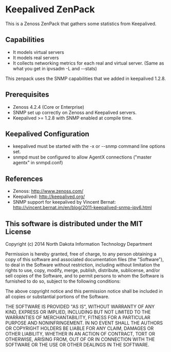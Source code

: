# Keepalived ZenPack

This is a Zenoss ZenPack that gathers some statistics from Keepalived.

## Capabilities

* It models virtual servers
* It models real servers
* It collects networking metrics for each real and virtual server. (Same as what you get in ipvsadm -L and --stats)

This zenpack uses the SNMP capabilities that we added in keepalived 1.2.8. 


## Prerequisites

* Zenoss 4.2.4 (Core or Enterprise)
* SNMP set up correctly on Zenoss and Keepalived servers.
* Keepalived >= 1.2.8 with SNMP enabled at compile time.

## Keepalived Configuration

* keepalived must be started with the -x or --snmp command line options set. 
* snmpd must be configured to allow AgentX connections ("master agentx" in snmpd.conf)

## References

* Zenoss: http://www.zenoss.com/
* Keepalived: http://keepalived.org/
* SNMP support for keepalived by Vincent Bernat: http://vincent.bernat.im/en/blog/2011-keepalived-snmp-ipv6.html


##  This software is distributed under the MIT License

Copyright (c) 2014 North Dakota Information Technology Department

Permission is hereby granted, free of charge, to any person obtaining a copy
of this software and associated documentation files (the "Software"), to deal
in the Software without restriction, including without limitation the rights
to use, copy, modify, merge, publish, distribute, sublicense, and/or sell
copies of the Software, and to permit persons to whom the Software is
furnished to do so, subject to the following conditions:

The above copyright notice and this permission notice shall be included in all
copies or substantial portions of the Software.

THE SOFTWARE IS PROVIDED "AS IS", WITHOUT WARRANTY OF ANY KIND, EXPRESS OR
IMPLIED, INCLUDING BUT NOT LIMITED TO THE WARRANTIES OF MERCHANTABILITY,
FITNESS FOR A PARTICULAR PURPOSE AND NONINFRINGEMENT. IN NO EVENT SHALL THE
AUTHORS OR COPYRIGHT HOLDERS BE LIABLE FOR ANY CLAIM, DAMAGES OR OTHER
LIABILITY, WHETHER IN AN ACTION OF CONTRACT, TORT OR OTHERWISE, ARISING FROM,
OUT OF OR IN CONNECTION WITH THE SOFTWARE OR THE USE OR OTHER DEALINGS IN THE
SOFTWARE.
